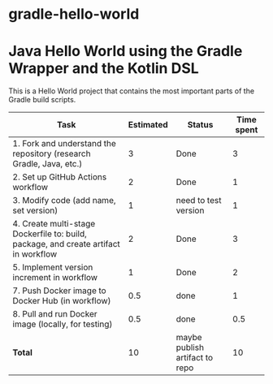 # gradle-hello-world
# Java Hello World using the Gradle Wrapper and the Kotlin DSL
This is a Hello World project that contains the most important parts of the Gradle build scripts.

| Task                                            | Estimated | Status    | Time spent |
|-------------------------------------------------|----------|----------|------------|
| 1. Fork and understand the repository (research Gradle, Java, etc.) | 3        | Done     | 3          |
| 2. Set up GitHub Actions workflow               | 2        | Done | 1        |
| 3. Modify code (add name, set version)         | 1        | need to test version | 1 |
| 4. Create multi-stage Dockerfile to: build, package, and create artifact in workflow | 2  | Done | 3  |
| 5. Implement version increment in workflow    | 1  | Done  |  2  |
| 7. Push Docker image to Docker Hub (in workflow) | 0.5  | done  | 1 |
| 8. Pull and run Docker image (locally, for testing) | 0.5  | done |  0.5    |
| **Total**                                       | 10       | maybe publish artifact to repo | 10 
